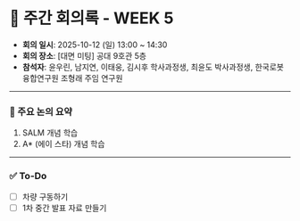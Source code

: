 # 📝 주간 회의록 - WEEK 5

- **회의 일시**: 2025-10-12 (일) 13:00 ~ 14:30
- **회의 장소**: [대면 미팅] 공대 9호관 5층
- **참석자**: 윤우린, 남지연, 이태웅, 김시후 학사과정생, 최윤도 박사과정생, 한국로봇융합연구원 조형래 주임 연구원
  
---

### 📍 주요 논의 요약
1. SALM 개념 학습
2. A* (에이 스타) 개념 학습

---

### ✅ To-Do
- [ ] 차량 구동하기
- [ ] 1차 중간 발표 자료 만들기

